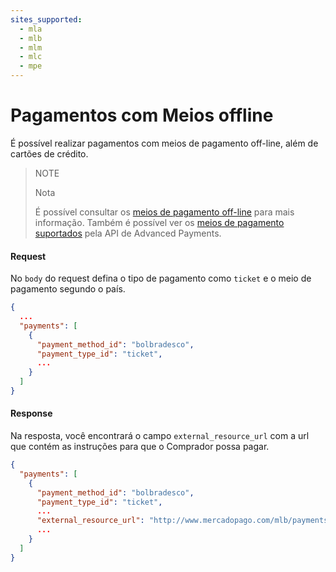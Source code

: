 ```yaml
---
sites_supported:
  - mla
  - mlb
  - mlm
  - mlc
  - mpe
---
```


# Pagamentos com Meios offline

É possível realizar pagamentos com meios de pagamento off-line, além de cartões de crédito.

> NOTE
>
> Nota
>
> É possível consultar os [meios de pagamento off-line](https://www.mercadopago.com.br/developers/pt/guides/payments/api/other-payment-ways) para mais informação.
> Também é possível ver os [meios de pagamento suportados](https://www.mercadopago.com.br/developers/pt/guides/marketplace/advanced-payments/supported-payment-methods) pela API de Advanced Payments.

#### Request
No `body` do request defina o tipo de pagamento como `ticket` e o meio de pagamento segundo o país.
```json
{
  ...
  "payments": [
    {
      "payment_method_id": "bolbradesco",
      "payment_type_id": "ticket",
      ...
    }
  ]
}
```

#### Response
Na resposta,  você encontrará o campo `external_resource_url` com a url que contém as instruções para que o Comprador possa pagar.
```json
{
  "payments": [
    {
      "payment_method_id": "bolbradesco",
      "payment_type_id": "ticket",
      ...
      "external_resource_url": "http://www.mercadopago.com/mlb/payments/ticket/helperpayment_id=4265666119&payment_method_reference_id=3575111597&caller_id=121212&hash=87069857reydfhgjhkjliouy7t6rd",
      ...
    }
  ]
}
```

